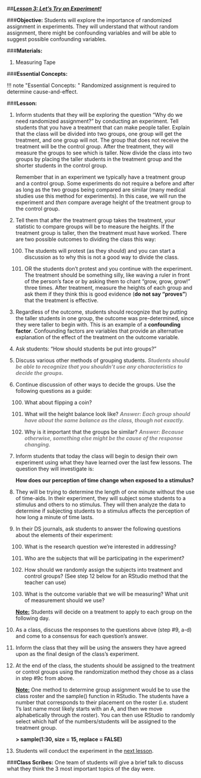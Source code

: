 ##***<u>Lesson 3: Let’s Try an Experiment!</u>***

###**Objective:**
Students will explore the importance of randomized assignment in experiments. They will understand that
without random assignment, there might be confounding variables and will be able to suggest possible
confounding variables.

###**Materials:**
1. Measuring Tape

###**Essential Concepts:**

!!! note "Essential Concepts: "
    Randomized assignment is required to determine cause-and-effect.

###**Lesson:**
1. Inform students that they will be exploring the question “Why do we need randomized
assignment?” by conducting an experiment. Tell students that you have a treatment that can
make people taller. Explain that the class will be divided into two groups, one group will get the
treatment, and one group will not. The group that does not receive the treatment will be the
control group. After the treatment, they will measure the groups to see which is taller. Now divide
the class into two groups by placing the taller students in the treatment group and the shorter students in the control
group.

    Remember that in an experiment we typically have a treatment group and a control group. Some experiments do not require a before and after as long as the two groups being compared are similar (many medical studies use this method for experiments). In this case, we will run the experiment and *then* compare average height of the treatment group to the control group.

2. Tell them that after the treatment group takes the treatment, your statistic to compare groups will
be to measure the heights. If the treatment group is taller, then the treatment must have worked.
There are two possible outcomes to dividing the class this way:

    100. The students will protest (as they should) and you can start a discussion as to why this is
    not a good way to divide the class.

    100. OR the students don’t protest and you continue with the experiment. The treatment
    should be something silly, like waving a ruler in front of the person’s face or by asking
    them to chant “grow, grow, grow!” three times. After treatment, measure the heights of
    each group and ask them if they think this is good evidence (**do not say “proves”**) that
    the treatment is effective.

3. Regardless of the outcome, students should recognize that by putting the taller students in one group, the
outcome was pre-determined, since they were taller to begin with. This is an
example of a **confounding factor**. Confounding factors are variables that provide an alternative
explanation of the effect of the treatment on the outcome variable.

4. Ask students: “How should students be put into groups?”

5. Discuss various other methods of grouping students. <span style="color:grey">***Students should be able to recognize that you shouldn’t
use any characteristics to decide the groups.***</span>

6. Continue discussion of other ways to decide the groups. Use the following questions as a guide:

    100. What about flipping a coin?

    100. What will the height balance look like? <span style="color:grey">***Answer: Each group should have about the same
    balance as the class, though not exactly.***</span>

    100. Why is it important that the groups be similar? <span style="color:grey">***Answer: Because otherwise, something else
    might be the cause of the response changing.***</span>

7. Inform students that today the class will begin to design their own experiment using what they
have learned over the last few lessons. The question they will investigate is:

    **How does our perception of time change when exposed to a stimulus?**

8. They will be trying to determine the length of one minute without the use of time-aids. In their
experiment, they will subject some students to a stimulus and others to no stimulus. They will
then analyze the data to determine if subjecting students to a stimulus affects the perception of
how long a minute of time lasts.

9. In their DS journals, ask students to answer the following questions about the elements of their
experiment:

    100. What is the research question we’re interested in addressing?

    100. Who are the subjects that will be participating in the experiment?

    100. How should we randomly assign the subjects into treatment and control groups? (See
    step 12 below for an RStudio method that the teacher can use)

    100. What is the outcome variable that we will be measuring? What unit of measurement
    should we use?

    **<u>Note:</u>** Students will decide on a treatment to apply to each group on the following day.

10. As a class, discuss the responses to the questions above (step #9, a-d) and come to a
consensus for each question’s answer.

11. Inform the class that they will be using the answers they have agreed upon as the final design of
the class’s experiment.

12. At the end of the class, the students should be assigned to the treatment or control groups using
the randomization method they chose as a class in step #9c from above.

    **<u>Note:</u>** One method to determine group assignment would be to use the class roster and the
    sample() function in RStudio. The students have a number that corresponds to their placement on
    the roster (i.e. student 1’s last name most likely starts with an A, and then we move alphabetically
    through the roster). You can then use RStudio to randomly select which half of the
    numbers/students will be assigned to the treatment group.

    **> sample(1:30, size = 15, replace = FALSE)**

13. Students will conduct the experiment in the [next lesson](lesson4.md).

###**Class Scribes:**
One team of students will give a brief talk to discuss what they think the 3 most important topics of the
day were.